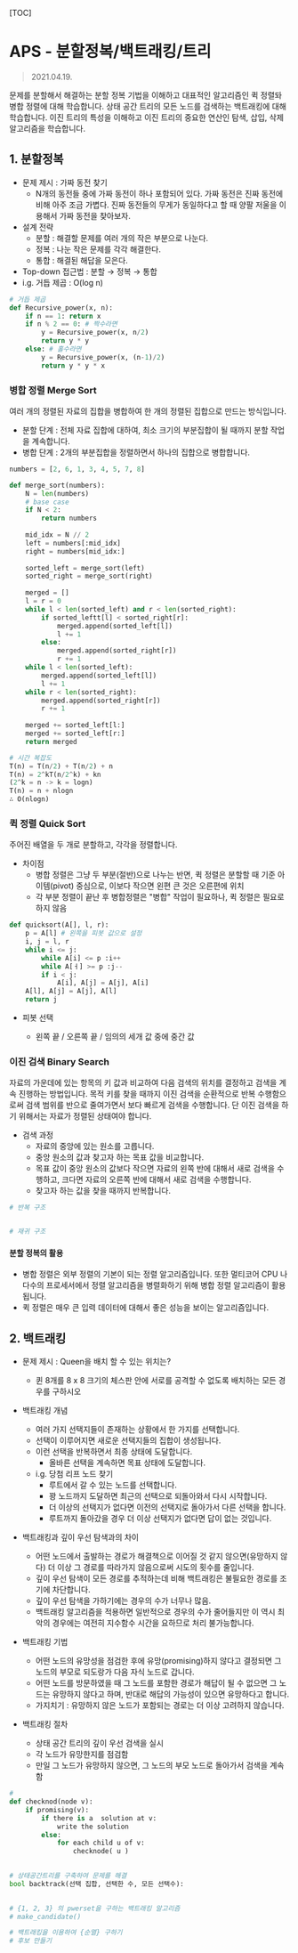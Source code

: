 [TOC]

# APS - 분할정복/백트래킹/트리

> 2021.04.19.

문제를 분할해서 해결하는 분할 정복 기법을 이해하고 대표적인 알고리즘인 퀵 정렬돠 병합 정렬에 대해 학습합니다. 상태 공간 트리의 모든 노드를 검색하는 백트래킹에 대해 학습합니다.  이진 트리의 특성을 이해하고 이진 트리의 중요한 연산인 탐색, 삽입, 삭제 알고리즘을 학습합니다.

## 1. 분할정복

- 문제 제시 : 가짜 동전 찾기
  - N개의 동전들 중에 가짜 동전이 하나 포함되어 있다. 가짜 동전은 진짜 동전에 비해 아주 조금 가볍다. 진짜 동전들의 무게가 동일하다고 할 때 양팔 저울을 이용해서 가짜 동전을 찾아보자.
- 설계 전략
  - 분할 : 해결할 문제를 여러 개의 작은 부분으로 나눈다.
  - 정복 : 나눈 작은 문제를 각각 해결한다.
  - 통합 : 해결된 해답을 모은다.
- Top-down 접근법 : 분할 → 정복 → 통합
- i.g. 거듭 제곱 : O(log n)

```python
# 거듭 제곱
def Recursive_power(x, n):
    if n == 1: return x
    if n % 2 == 0: # 짝수라면
        y = Recursive_power(x, n/2)
        return y * y
    else: # 홀수라면
        y = Recursive_power(x, (n-1)/2)
        return y * y * x
```



### 병합 정렬 Merge Sort

여러 개의 정렬된 자료의 집합을 병합하여 한 개의 정렬된 집합으로 만드는 방식입니다.

- 분할 단계 : 전체 자료 집합에 대하여, 최소 크기의 부분집합이 될 때까지 분할 작업을 계속합니다.
- 병합 단계 : 2개의 부분집합을 정렬하면서 하나의 집합으로 병합합니다.

```python
numbers = [2, 6, 1, 3, 4, 5, 7, 8]

def merge_sort(numbers):
    N = len(numbers)
    # base case
    if N < 2:
        return numbers
    
    mid_idx = N // 2
    left = numbers[:mid_idx]
    right = numbers[mid_idx:]
    
    sorted_left = merge_sort(left)
    sorted_right = merge_sort(right)
    
    merged = []
    l = r = 0
    while l < len(sorted_left) and r < len(sorted_right):
        if sorted_leftt[l] < sorted_right[r]:
            merged.append(sorted_left[l])
            l += 1
        else:
            merged.append(sorted_right[r])
            r += 1
    while l < len(sorted_left):
        merged.append(sorted_left[l])
        l += 1
    while r < len(sorted_right):
        merged.append(sorted_right[r])
        r += 1
    
    merged += sorted_left[l:]
    merged += sorted_left[r:]
    return merged      
```

```python
# 시간 복잡도
T(n) = T(n/2) + T(n/2) + n
T(n) = 2^kT(n/2^k) + kn
(2^k = n -> k = logn)
T(n) = n + nlogn
∴ O(nlogn)
```



### 퀵 정렬 Quick Sort

주어진 배열을 두 개로 분할하고, 각각을 정렬합니다.

- 차이점
  - 병합 정렬은 그냥 두 부분(절반)으로 나누는 반면, 퀵 정렬은 분할할 때 기준 아이템(pivot) 중심으로, 이보다 작으면 왼편 큰 것은 오른편에 위치
  - 각 부분 정렬이 끝난 후 병합정렬은 "병합" 작업이 필요하나, 퀵 정렬은 필요로 하지 않음

```python
def quicksort(A[], l, r):
    p = A[l] # 왼쪽을 피봇 값으로 설정
    i, j = l, r
    while i <= j:
        while A[i] <= p :i++
        while A[ㅓ] >= p :j--
        if i < j:
            A[i], A[j] = A[j], A[i]
    A[l], A[j] = A[j], A[l]
    return j    
```

- 피봇 선택

  - 왼쪽 끝 / 오른쪽 끝 / 임의의 세개 값 중에 중간 값

  

  

### 이진 검색 Binary Search

자료의 가운데에 있는 항목의 키 값과 비교하여 다음 검색의 위치를 결정하고 검색을 계속 진행하는 방법입니다. 목적 키를 찾을 때까지 이진 검색을 순환적으로 반복 수행함으로써 검색 범위를 반으로 줄여가면서 보다 빠르게 검색을 수행합니다. 단 이진 검색을 하기 위해서는 자료가 정렬된 상태여야 합니다.

- 검색 과정
  - 자료의 중앙에 있는 원소를 고릅니다.
  - 중앙 원소의 값과 찾고자 하는 목표 값을 비교합니다.
  - 목표 값이 중앙 원소의 값보다 작으면 자료의 왼쪽 반에 대해서 새로 검색을 수행하고, 크다면 자료의 오른쪽 반에 대해서 새로 검색을 수행합니다.
  - 찾고자 하는 값을 찾을 때까지 반복합니다.

```python
# 반복 구조



```

```python
# 재귀 구조


```



#### 분할 정복의 활용

- 병합 정렬은 외부 정렬의 기본이 되는 정렬 알고리즘입니다. 또한 멀티코어 CPU 나 다수의 프로세서에서 정렬 알고리즘을 병렬화하기 위해 병합 정렬 알고리즘이 활용됩니다.
- 퀵 정렬은 매우 큰 입력 데이터에 대해서 좋은 성능을 보이는 알고리즘입니다.



## 2. 백트래킹

- 문제 제시 : Queen을 배치 할 수 있는 위치는?
  - 퀸 8개를 8 x 8 크기의 체스판 안에 서로를 공격할 수 없도록 배치하는 모든 경우를 구하시오
- 백트래킹 개념 
  - 여러 가지 선택지들이 존재하는 상황에서 한 가지를 선택합니다.
  - 선택이 이루어지면 새로운 선택지들의 집합이 생성됩니다.
  - 이런 선택을 반복하면서 최종 상태에 도달합니다.
    - 올바른 선택을 계속하면 목표 상태에 도달합니다.
  - i.g. 당첨 리프 노드 찾기
    - 루트에서 갈 수 있는 노드를 선택합니다.
    - 꽝 노드까지 도달하면 최근의 선택으로 되돌아와서 다시 시작합니다.
    - 더 이상의 선택지가 없다면 이전의 선택지로 돌아가서 다른 선택을 합니다.
    - 루트까지 돌아갔을 경우 더 이상 선택지가 없다면 답이 없는 것입니다.

- 백트래킹과 깊이 우선 탐색과의 차이
  - 어떤 노드에서 출발하는 경로가 해결책으로 이어질 것 같지 않으면(유망하지 않다) 더 이상 그 경로를 따라가지 않음으로써 시도의 횟수를 줄입니다.
  - 깊이 우선 탐색이 모든 경로를 추적하는데 비해 백트래킹은 불필요한 경로를 조기에 차단합니다.
  - 깊이 우선 탐색을 가하기에는 경우의 수가 너무나 많음. 
  - 백트래킹 알고리즘을 적용하면 일반적으로 경우의 수가 줄어들지만 이 역시 최악의 경우에는 여전히 지수함수 시간을 요하므로 처리 불가능합니다.
- 백트래킹 기법
  - 어떤 노드의 유망성을 점검한 후에 유망(promising)하지 않다고 결정되면 그 노드의 부모로 되도랑가 다음 자식 노드로 갑니다.
  - 어떤 노드를 방문하였을 때 그 노드를 포함한 경로가 해답이 될 수 없으면 그 노드는 유망하지 않다고 하며, 반대로 해답의 가능성이 있으면 유망하다고 합니다.
  - 가지치기 : 유망하지 않은 노드가 포함되는 경로는 더 이상 고려하지 않습니다.
- 백트래킹 절차
  - 상태 공간 트리의 깊이 우선 검색을 실시
  - 각 노드가 유망한지를 점검함
  - 만일 그 노드가 유망하지 않으면, 그 노드의 부모 노드로 돌아가서 검색을 계속함

```python
# 
def checknod(node v):
    if promising(v):
        if there is a  solution at v:
            write the solution
        else:
            for each child u of v:
	            checknode( u )
                
```

```python
# 상태공간트리를 구축하여 문제를 해결
bool backtrack(선택 집합, 선택한 수, 모든 선택수):
    

```

```python
# {1, 2, 3} 의 pwerset을 구하는 백트래킹 알고리즘
# make_candidate()

```

```python
# 백트래킹을 이용하여 {순열} 구하기
# 후보 만들기
```



```python

```



















